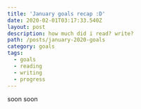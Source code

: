 ```yaml
---
title: 'January goals recap :D'
date: 2020-02-01T03:17:33.540Z
layout: post
description: how much did i read? write?
path: /posts/january-2020-goals
category: goals
tags:
  - goals
  - reading
  - writing
  - progress
---
```

soon soon
